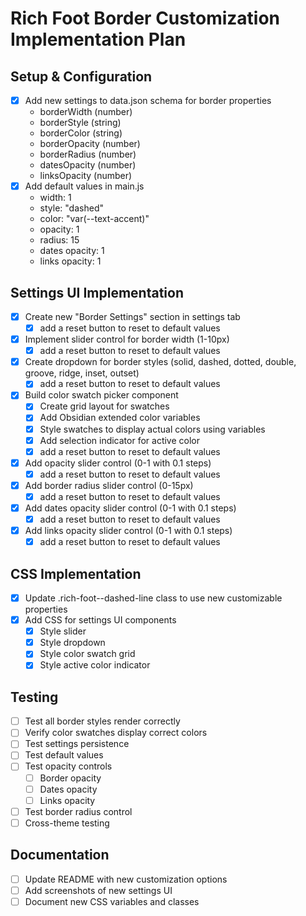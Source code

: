 # Rich Foot Border Customization Implementation Plan

## Setup & Configuration
- [x] Add new settings to data.json schema for border properties
  - borderWidth (number)
  - borderStyle (string)
  - borderColor (string)
  - borderOpacity (number)
  - borderRadius (number)
  - datesOpacity (number)
  - linksOpacity (number)
- [x] Add default values in main.js
  - width: 1
  - style: "dashed"
  - color: "var(--text-accent)"
  - opacity: 1
  - radius: 15
  - dates opacity: 1
  - links opacity: 1

## Settings UI Implementation
- [x] Create new "Border Settings" section in settings tab
  - [x] add a reset button to reset to default values
- [x] Implement slider control for border width (1-10px)
  - [x] add a reset button to reset to default values
- [x] Create dropdown for border styles (solid, dashed, dotted, double, groove, ridge, inset, outset)
  - [x] add a reset button to reset to default values
- [x] Build color swatch picker component
  - [x] Create grid layout for swatches
  - [x] Add Obsidian extended color variables
  - [x] Style swatches to display actual colors using variables
  - [x] Add selection indicator for active color
  - [x] add a reset button to reset to default values
- [x] Add opacity slider control (0-1 with 0.1 steps)
  - [x] add a reset button to reset to default values
- [x] Add border radius slider control (0-15px)
  - [x] add a reset button to reset to default values
- [x] Add dates opacity slider control (0-1 with 0.1 steps)
  - [x] add a reset button to reset to default values
- [x] Add links opacity slider control (0-1 with 0.1 steps)
  - [x] add a reset button to reset to default values

## CSS Implementation
- [x] Update .rich-foot--dashed-line class to use new customizable properties
- [x] Add CSS for settings UI components
  - [x] Style slider
  - [x] Style dropdown
  - [x] Style color swatch grid
  - [x] Style active color indicator

## Testing
- [ ] Test all border styles render correctly
- [ ] Verify color swatches display correct colors
- [ ] Test settings persistence
- [ ] Test default values
- [ ] Test opacity controls
  - [ ] Border opacity
  - [ ] Dates opacity
  - [ ] Links opacity
- [ ] Test border radius control
- [ ] Cross-theme testing

## Documentation
- [ ] Update README with new customization options
- [ ] Add screenshots of new settings UI
- [ ] Document new CSS variables and classes